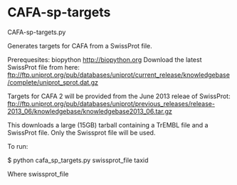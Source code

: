 CAFA-sp-targets
===============

CAFA-sp-targets.py

Generates targets for CAFA from a SwissProt file. 

Prerequesites: biopython http://biopython.org
Download the latest SwissProt file from here: 
ftp://ftp.uniprot.org/pub/databases/uniprot/current_release/knowledgebase/complete/uniprot_sprot.dat.gz

Targets for CAFA 2 will be provided from the June 2013 releae of SwissProt:
ftp://ftp.uniprot.org/pub/databases/uniprot/previous_releases/release-2013_06/knowledgebase/knowledgebase2013_06.tar.gz

This downloads a large (15GB) tarball containing a TrEMBL file and a SwissProt file. Only the Swissprot file will be used.

To run:

$ python cafa_sp_targets.py swissprot_file taxid

Where swissprot_file
